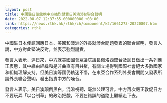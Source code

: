 ```yaml
---
layout: post
title: 中國駐日使館稱中方強烈譴責日美澳涉台聯合聲明
date: 2022-08-07 12:37:35.000000000 +08:00
link: https://news.rthk.hk/rthk/ch/component/k2/1661273-20220807.htm
categories: rthk
---
```


中國駐日本使館回應日本、美國和澳洲的外長就涉台問題發表的聯合聲明，發言人說，中方對此堅決反對，並表示強烈譴責。 
  
發言人表示，連日來，中方就美國國會眾議院議長佩洛西竄台及訪日做出一系列嚴正表態，其中緣由經緯和是非曲直有目共睹，有關立場得到國際社會絕大多數國家和組織理解支持。但美日澳等國仍執迷不悟，在東亞合作系列外長會期間又發表所謂外長聯合聲明，發出指責中方的噪音。 

發言人表示，美日澳顛倒黑白，混淆視聽，毫無公理可言。中方再次嚴正敦促日方不要玩弄「以台制華」的政治把戲，不要在錯誤的道路上繼續走下去。
